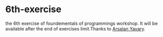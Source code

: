 # 6th-exercise
the 6th exercise of foundementals of programmings workshop.
It will be available after the end of exercises limit.Thanks to <a href="https://github.com/arsalanyavari/arsalanyavari">Arsalan Yavary</a>.
